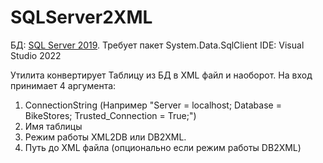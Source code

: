 # SQLServer2XML
БД: [SQL Server 2019](https://www.microsoft.com/ru-ru/sql-server/sql-server-2019). Требует пакет System.Data.SqlClient 
IDE: Visual Studio 2022

Утилита конвертирует Таблицу из БД в XML файл и наоборот.
На вход принимает 4 аргумента:
1. ConnectionString (Например "Server = localhost; Database = BikeStores; Trusted_Connection = True;")
2. Имя таблицы
3. Режим работы XML2DB или DB2XML.
4. Путь до XML файла (опционально если режим работы DB2XML)
